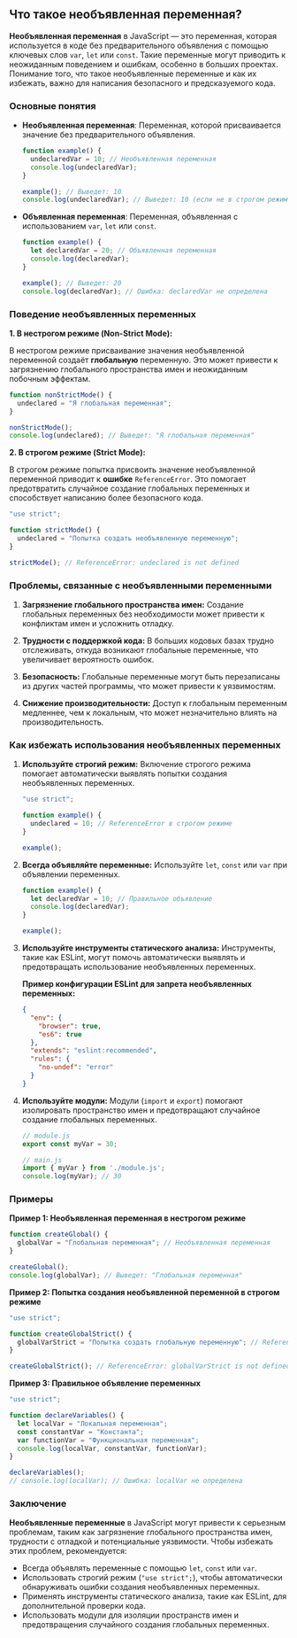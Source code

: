 ## Что такое необъявленная переменная?

**Необъявленная переменная** в JavaScript — это переменная, которая используется в коде без предварительного объявления с помощью ключевых слов `var`, `let` или `const`. Такие переменные могут приводить к неожиданным поведением и ошибкам, особенно в больших проектах. Понимание того, что такое необъявленные переменные и как их избежать, важно для написания безопасного и предсказуемого кода.

### Основные понятия

- **Необъявленная переменная**: Переменная, которой присваивается значение без предварительного объявления.
  
  ```javascript
  function example() {
    undeclaredVar = 10; // Необъявленная переменная
    console.log(undeclaredVar);
  }

  example(); // Выведет: 10
  console.log(undeclaredVar); // Выведет: 10 (если не в строгом режиме)
  ```

- **Объявленная переменная**: Переменная, объявленная с использованием `var`, `let` или `const`.

  ```javascript
  function example() {
    let declaredVar = 20; // Объявленная переменная
    console.log(declaredVar);
  }

  example(); // Выведет: 20
  console.log(declaredVar); // Ошибка: declaredVar не определена
  ```

### Поведение необъявленных переменных

**1. В нестрогом режиме (Non-Strict Mode):**

В нестрогом режиме присваивание значения необъявленной переменной создаёт **глобальную** переменную. Это может привести к загрязнению глобального пространства имен и неожиданным побочным эффектам.

```javascript
function nonStrictMode() {
  undeclared = "Я глобальная переменная";
}

nonStrictMode();
console.log(undeclared); // Выведет: "Я глобальная переменная"
```

**2. В строгом режиме (Strict Mode):**

В строгом режиме попытка присвоить значение необъявленной переменной приводит к **ошибке** `ReferenceError`. Это помогает предотвратить случайное создание глобальных переменных и способствует написанию более безопасного кода.

```javascript
"use strict";

function strictMode() {
  undeclared = "Попытка создать необъявленную переменную";
}

strictMode(); // ReferenceError: undeclared is not defined
```

### Проблемы, связанные с необъявленными переменными

1. **Загрязнение глобального пространства имен:**
   Создание глобальных переменных без необходимости может привести к конфликтам имен и усложнить отладку.

2. **Трудности с поддержкой кода:**
   В больших кодовых базах трудно отслеживать, откуда возникают глобальные переменные, что увеличивает вероятность ошибок.

3. **Безопасность:**
   Глобальные переменные могут быть перезаписаны из других частей программы, что может привести к уязвимостям.

4. **Снижение производительности:**
   Доступ к глобальным переменным медленнее, чем к локальным, что может незначительно влиять на производительность.

### Как избежать использования необъявленных переменных

1. **Используйте строгий режим:**
   Включение строгого режима помогает автоматически выявлять попытки создания необъявленных переменных.

   ```javascript
   "use strict";

   function example() {
     undeclared = 10; // ReferenceError в строгом режиме
   }

   example();
   ```

2. **Всегда объявляйте переменные:**
   Используйте `let`, `const` или `var` при объявлении переменных.

   ```javascript
   function example() {
     let declaredVar = 10; // Правильное объявление
     console.log(declaredVar);
   }

   example();
   ```

3. **Используйте инструменты статического анализа:**
   Инструменты, такие как ESLint, могут помочь автоматически выявлять и предотвращать использование необъявленных переменных.

   **Пример конфигурации ESLint для запрета необъявленных переменных:**

   ```json
   {
     "env": {
       "browser": true,
       "es6": true
     },
     "extends": "eslint:recommended",
     "rules": {
       "no-undef": "error"
     }
   }
   ```

4. **Используйте модули:**
   Модули (`import` и `export`) помогают изолировать пространство имен и предотвращают случайное создание глобальных переменных.

   ```javascript
   // module.js
   export const myVar = 30;

   // main.js
   import { myVar } from './module.js';
   console.log(myVar); // 30
   ```

### Примеры

**Пример 1: Необъявленная переменная в нестрогом режиме**

```javascript
function createGlobal() {
  globalVar = "Глобальная переменная"; // Необъявленная переменная
}

createGlobal();
console.log(globalVar); // Выведет: "Глобальная переменная"
```

**Пример 2: Попытка создания необъявленной переменной в строгом режиме**

```javascript
"use strict";

function createGlobalStrict() {
  globalVarStrict = "Попытка создать глобальную переменную"; // ReferenceError
}

createGlobalStrict(); // ReferenceError: globalVarStrict is not defined
```

**Пример 3: Правильное объявление переменных**

```javascript
"use strict";

function declareVariables() {
  let localVar = "Локальная переменная";
  const constantVar = "Константа";
  var functionVar = "Функциональная переменная";
  console.log(localVar, constantVar, functionVar);
}

declareVariables();
// console.log(localVar); // Ошибка: localVar не определена
```

### Заключение

**Необъявленные переменные** в JavaScript могут привести к серьезным проблемам, таким как загрязнение глобального пространства имен, трудности с отладкой и потенциальные уязвимости. Чтобы избежать этих проблем, рекомендуется:

- Всегда объявлять переменные с помощью `let`, `const` или `var`.
- Использовать строгий режим (`"use strict";`), чтобы автоматически обнаруживать ошибки создания необъявленных переменных.
- Применять инструменты статического анализа, такие как ESLint, для дополнительной проверки кода.
- Использовать модули для изоляции пространств имен и предотвращения случайного создания глобальных переменных.